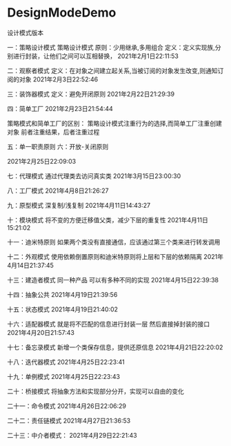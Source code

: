 # DesignModeDemo
设计模式版本

一：策略设计模式
策略设计模式
原则：少用继承,多用组合
定义：定义实现族,分别进行封装，让他们之间可以互相替换，
2021年2月1日22:11:53


二：观察者模式
定义：在对象之间建立起关系,当被订阅的对象发生改变,则通知订阅的对象
2021年2月3日22:52:46


三：装饰器模式
定义：避免开闭原则
2021年2月22日21:29:39


四：简单工厂
2021年2月23日21:54:44

策略模式和简单工厂的区别：
策略设计模式注重行为的选择,而简单工厂注重创建对象 前者注重结果，后者注重过程

五：单一职责原则
六：开放-关闭原则

2021年2月25日22:09:03

七：代理模式
通过代理类去访问真实类
2021年3月15日23:00:30

八：工厂模式 
2021年4月8日21:26:27

九：原型模式
深复制/浅复制
2021年4月11日14:43:27

十：模块模式
将不变的方便迁移值父类，减少下层的重复性
2021年4月11日15:21:02

十一：迪米特原则
如果两个类没有直接通信，应该通过第三个类来进行转发调用

十二：外观模式
使用依赖倒置原则和迪米特原则将上层和下层的依赖隔离
2021年4月14日21:37:45

十三：建造者模式
同一种产品 可以有多种不同的实现
2021年4月15日22:39:38

十四：抽象公共
2021年4月19日21:39:56

十五：状态模式
2021年4月19日21:40:02

十六：适配器模式
就是将不匹配的信息进行封装一层 然后直接掉封装的接口
2021年4月20日21:57:43

十七：备忘录模式
新增一个类保存信息，提供还原信息
2021年4月21日22:20:02

十八：迭代器模式
2021年4月25日22:23:41

十九：单例模式
2021年4月25日22:23:43

二十：桥接模式
 将抽象方法和实现部分分开，实现可以自由的变化

二十一：命令模式
2021年4月26日22:06:29

二十二：责任链模式
2021年4月27日21:36:53

二十三：中介者模式：
2021年4月29日22:21:43